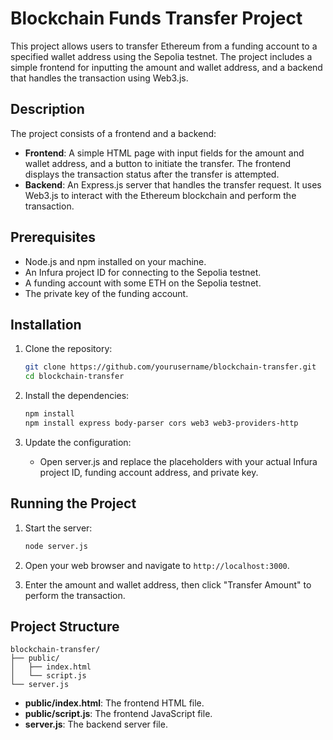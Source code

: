 # Blockchain Funds Transfer Project

This project allows users to transfer Ethereum from a funding account to a specified wallet address using the Sepolia testnet. The project includes a simple frontend for inputting the amount and wallet address, and a backend that handles the transaction using Web3.js.

## Description

The project consists of a frontend and a backend:
- **Frontend**: A simple HTML page with input fields for the amount and wallet address, and a button to initiate the transfer. The frontend displays the transaction status after the transfer is attempted.
- **Backend**: An Express.js server that handles the transfer request. It uses Web3.js to interact with the Ethereum blockchain and perform the transaction.

## Prerequisites

- Node.js and npm installed on your machine.
- An Infura project ID for connecting to the Sepolia testnet.
- A funding account with some ETH on the Sepolia testnet.
- The private key of the funding account.

## Installation

1. Clone the repository:
   ```sh
   git clone https://github.com/yourusername/blockchain-transfer.git
   cd blockchain-transfer
   ```

2. Install the dependencies:
   ```sh
   npm install
   npm install express body-parser cors web3 web3-providers-http
   ```

3. Update the configuration:
   - Open server.js and replace the placeholders with your actual Infura project ID, funding account address, and private key.

## Running the Project

1. Start the server:
   ```sh
   node server.js
   ```

2. Open your web browser and navigate to `http://localhost:3000`.

3. Enter the amount and wallet address, then click "Transfer Amount" to perform the transaction.

## Project Structure

```
blockchain-transfer/
├── public/
│   ├── index.html
│   └── script.js
└── server.js
```

- **public/index.html**: The frontend HTML file.
- **public/script.js**: The frontend JavaScript file.
- **server.js**: The backend server file.

